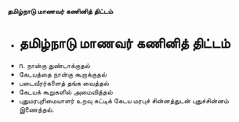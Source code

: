 **தமிழ்நாடு மாணவர் கணினித் திட்டம்**
- # தமிழ்நாடு மாணவர் கணினித் திட்டம்
- n. நான்கு துண்டாக்குதல்
- கேடயத்தை நான்கு கூறாக்குதல்
- படைவீரர்களைத் தங்க வைத்தல்
- கேடயக் கூறுகளில் அமைவித்தல்
- புதுமரபுரிமையாளர் உறவு சுட்டிக் கேடய மரபுச் சின்னத்துடன் புதுச்சின்னம் இணைத்தல்.

